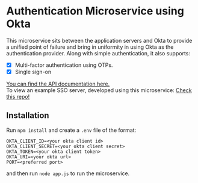 # Authentication Microservice using Okta

This microservice sits between the application servers and Okta to provide a unified point of failure and bring in uniformity in using Okta as the authentication provider. Along with simple authentication, it also supports:

- [x] Multi-factor authentication using OTPs.
- [x] Single sign-on

[You can find the API documentation here.](https://github.com/sudoshreyansh/mfa-microservice/blob/main/Documentation.md)<br />
To view an example SSO server, developed using this microservice: [Check this repo!](https://github.com/sudoshreyansh/mfa-sso-server)

## Installation

Run `npm install` and create a `.env` file of the format:
```
OKTA_CLIENT_ID=<your okta client id>
OKTA_CLIENT_SECRET=<your okta client secret>
OKTA_TOKEN=<your okta client token>
OKTA_URI=<your okta url>
PORT=<preferred port>
```

and then run `node app.js` to run the microservice.


